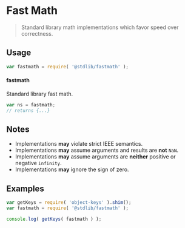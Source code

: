 # Fast Math

> Standard library math implementations which favor speed over correctness.


<section class="usage">

## Usage

``` javascript
var fastmath = require( '@stdlib/fastmath' );
```

#### fastmath

Standard library fast math.

``` javascript
var ns = fastmath;
// returns {...}
```

</section>

<!-- /.usage -->

<!-- Package notes. Make sure to keep an empty line after the `section` element and another before the `/section` close. -->

<section class="notes">

## Notes

* Implementations __may__ violate strict IEEE semantics.
* Implementations __may__ assume arguments and results are __not__ `NaN`.
* Implementations __may__ assume arguments are __neither__ positive or negative `infinity`.
* Implementations __may__ ignore the sign of zero. 

</section>

<!-- /.notes -->


<section class="examples">

## Examples

<!-- TODO: better examples -->

``` javascript
var getKeys = require( 'object-keys' ).shim();
var fastmath = require( '@stdlib/fastmath' );

console.log( getKeys( fastmath ) );
```

</section>

<!-- /.examples -->


<section class="links">

</section>

<!-- /.links -->
